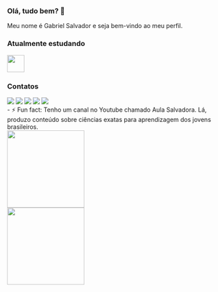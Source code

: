 ### Olá, tudo bem? 👋
Meu nome é Gabriel Salvador e seja bem-vindo ao meu perfil.


### Atualmente estudando
<img src="https://cdn.jsdelivr.net/gh/devicons/devicon/icons/python/python-original.svg" width="40" height="40"/>

### Contatos
<div>
<a href="https://www.youtube.com/aulasalvadora" target="_blank"><img src="https://img.shields.io/badge/AulaSalvadora-FF0000?style=for-the-badge&logo=youtube&logoColor=white" target="_blank"></a>
<a href="https://instagram.com/aulasalvadora" target="_blank"><img src="https://img.shields.io/badge/-aulasalvadora-%23E4405F?style=for-the-badge&logo=instagram&logoColor=white" target="_blank"></a>
<a href="https://www.twitch.tv/jogosalvador" target="_blank"><img src="https://img.shields.io/badge/jogosalvador-9146FF?style=for-the-badge&logo=twitch&logoColor=white" target="_blank"></a>
<a href = "mailto:gabrielsa2@outlook.com"><img src="https://img.shields.io/badge/outlook-D14836?style=for-the-badge&logo=microsoftoutlook&logoColor=white" target="_blank"></a>
<a href="https://www.linkedin.com/in/gabrielsalvador" target="_blank"><img src="https://img.shields.io/badge/-gabrielsalvador-%230077B5?style=for-the-badge&logo=linkedin&logoColor=white" target="_blank"></a>   
</div>
- ⚡ Fun fact: Tenho um canal no Youtube chamado Aula Salvadora. Lá, produzo conteúdo sobre ciências exatas para aprendizagem dos jovens brasileiros.

<div>
<a href="https://github.com/gabriel-salvador">
<img height="180em" src="https://github-readme-stats.vercel.app/api/top-langs/?username=gabriel-salvador&layout=compact&langs_count=7&theme=dracula"/><br>
<img height="180em" src="https://github-readme-stats.vercel.app/api?username=gabriel-salvador&show_icons=true&theme=dracula&include_all_commits=true&count_private=true"/>
</div>

<!--
**AulaSalvadora/aulasalvadora** is a ✨ _special_ ✨ repository because its `README.md` (this file) appears on your GitHub profile.

Here are some ideas to get you started:

- 🔭 I’m currently working on ...
- 🌱 I’m currently learning ...
- 👯 I’m looking to collaborate on ...
- 🤔 I’m looking for help with ...
- 💬 Ask me about ...
- 📫 How to reach me: ...
- 😄 Pronouns: ...
- ⚡ Fun fact: ...
-->
